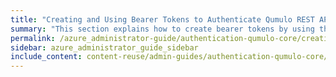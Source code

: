 ```yaml
---
title: "Creating and Using Bearer Tokens to Authenticate Qumulo REST API Calls"
summary: "This section explains how to create bearer tokens by using the REST API or the Qumulo Core Web UI and how to use bearer tokens to authenticate Qumulo REST API calls."
permalink: /azure_administrator-guide/authentication-qumulo-core/creating-using-bearer-tokens-to-authenticate-qumulo-rest-api-calls.html
sidebar: azure_administrator_guide_sidebar
include_content: content-reuse/admin-guides/authentication-qumulo-core/creating-using-bearer-tokens-to-authenticate-qumulo-rest-api-calls.md
---
```

